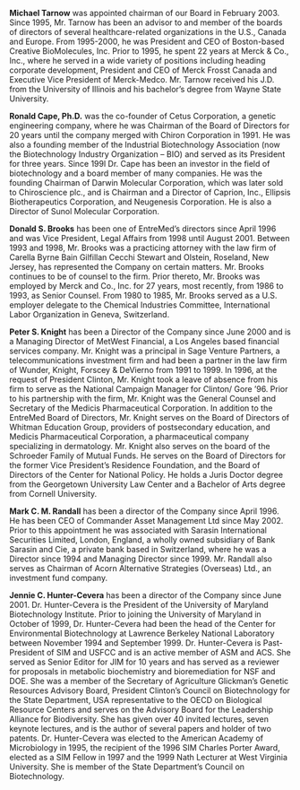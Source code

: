 **Michael Tarnow** was appointed chairman of our Board in February
2003. Since 1995, Mr. Tarnow has been an advisor to and member of the
boards of directors of several healthcare-related organizations in the
U.S., Canada and Europe. From 1995-2000, he was President and CEO of
Boston-based Creative BioMolecules, Inc. Prior to 1995, he spent
22 years at Merck & Co., Inc., where he served in a wide variety of
positions including heading corporate development, President and CEO of
Merck Frosst Canada and Executive Vice President of Merck-Medco.
Mr. Tarnow received his J.D. from the University of Illinois and his
bachelor’s degree from Wayne State University.

**Ronald Cape, Ph.D.** was the co-founder of Cetus Corporation, a
genetic engineering company, where he was Chairman of the Board of
Directors for 20 years until the company merged with Chiron Corporation
in 1991. He was also a founding member of the Industrial Biotechnology
Association (now the Biotechnology Industry Organization – BIO) and
served as its President for three years. Since 199l Dr. Cape has been an
investor in the field of biotechnology and a board member of many
companies. He was the founding Chairman of Darwin Molecular Corporation,
which was later sold to Chiroscience plc., and is Chairman and a
Director of Caprion, Inc., Ellipsis Biotherapeutics Corporation, and Neugenesis
Corporation. He is also a Director of Sunol Molecular Corporation.

**Donald S. Brooks** has been one of EntreMed’s directors since
April 1996 and was Vice President, Legal Affairs from 1998 until August
2001. Between 1993 and 1998, Mr. Brooks was a practicing attorney with
the law firm of Carella Byrne Bain Gilfillan Cecchi Stewart and Olstein,
Roseland, New Jersey, has represented the Company on certain matters.
Mr. Brooks continues to be of counsel to the firm. Prior thereto,
Mr. Brooks was employed by Merck and Co., Inc. for 27 years, most
recently, from 1986 to 1993, as Senior Counsel. From 1980 to 1985,
Mr. Brooks served as a U.S. employer delegate to the Chemical Industries
Committee, International Labor Organization in Geneva, Switzerland.

**Peter S. Knight** has been a Director of the Company since June
2000 and is a Managing Director of MetWest Financial, a Los Angeles
based financial services company. Mr. Knight was a principal in Sage
Venture Partners, a telecommunications investment firm and had been a
partner in the law firm of Wunder, Knight, Forscey & DeVierno from 1991
to 1999. In 1996, at the request of President Clinton, Mr. Knight took a
leave of absence from his firm to serve as the National Campaign Manager
for Clinton/ Gore ’96. Prior to his partnership with the firm,
Mr. Knight was the General Counsel and Secretary of the Medicis
Pharmaceutical Corporation. In addition to the EntreMed Board of
Directors, Mr. Knight serves on the Board of Directors of Whitman
Education Group, providers of postsecondary education, and Medicis
Pharmaceutical Corporation, a pharmaceutical company specializing in
dermatology. Mr. Knight also serves on the board of the Schroeder Family
of Mutual Funds. He serves on the Board of Directors for the former Vice
President’s Residence Foundation, and the Board of Directors of the
Center for National Policy. He holds a Juris Doctor degree from the
Georgetown University Law Center and a Bachelor of Arts degree from
Cornell University.

**Mark C. M. Randall** has been a director of the Company since
April 1996. He has been CEO of Commander Asset Management Ltd since May
2002. Prior to this appointment he was associated with Sarasin
International Securities Limited, London, England, a wholly owned
subsidiary of Bank Sarasin and Cie, a private bank based in Switzerland,
where he was a Director since 1994 and Managing Director since 1999.
Mr. Randall also serves as Chairman of Acorn Alternative Strategies
(Overseas) Ltd., an investment fund company.

**Jennie C. Hunter-Cevera** has been a director of the Company
since June 2001. Dr. Hunter-Cevera is the President of the University of
Maryland Biotechnology Institute. Prior to joining the University of
Maryland in October of 1999, Dr. Hunter-Cevera had been the head of the
Center for Environmental Biotechnology at Lawrence Berkeley National
Laboratory between November 1994 and September 1999. Dr. Hunter-Cevera
is Past-President of SIM and USFCC and is an active member of ASM and
ACS. She served as Senior Editor for JIM for 10 years and has served as
a reviewer for proposals in metabolic biochemistry and bioremediation
for NSF and DOE. She was a member of the Secretary of Agriculture
Glickman’s Genetic Resources Advisory Board, President Clinton’s Council
on Biotechnology for the State Department, USA representative to the
OECD on Biological Resource Centers and serves on the Advisory Board for
the Leadership Alliance for Biodiversity. She has given over 40 invited
lectures, seven keynote lectures, and is the author of several papers
and holder of two patents. Dr. Hunter-Cevera was elected to the American
Academy of Microbiology in 1995, the recipient of the 1996 SIM Charles
Porter Award, elected as a SIM Fellow in 1997 and the 1999 Nath Lecturer
at West Virginia University. She is member of the State Department’s
Council on Biotechnology.
